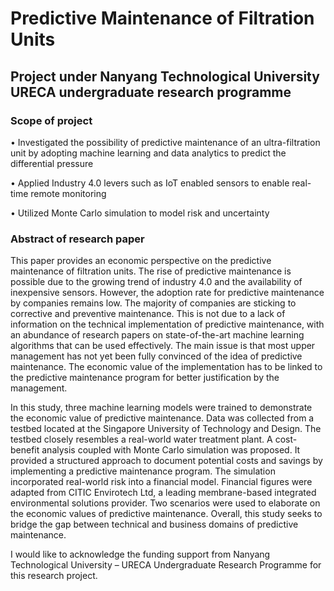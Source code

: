 # Predictive Maintenance of Filtration Units

## Project under Nanyang Technological University URECA undergraduate research programme

### Scope of project

• Investigated the possibility of predictive maintenance of an ultra-filtration unit by adopting machine learning and data analytics to predict the differential pressure

• Applied Industry 4.0 levers such as IoT enabled sensors to enable real-time remote monitoring

• Utilized Monte Carlo simulation to model risk and uncertainty


### Abstract of research paper

This paper provides an economic perspective on the predictive maintenance of filtration units. The rise of predictive maintenance is possible due to the growing trend of industry 4.0 and the availability of inexpensive sensors. However, the adoption rate for predictive maintenance by companies remains low. The majority of companies are sticking to corrective and preventive maintenance. This is not due to a lack of information on the technical implementation of predictive maintenance, with an abundance of research papers on state-of-the-art machine learning algorithms that can be used effectively. The main issue is that most upper management has not yet been fully convinced of the idea of predictive maintenance. The economic value of the implementation has to be linked to the predictive maintenance program for better justification by the management. 

In this study, three machine learning models were trained to demonstrate the economic value of predictive maintenance. Data was collected from a testbed located at the Singapore University of Technology and Design. The testbed closely resembles a real-world water treatment plant. A cost-benefit analysis coupled with Monte Carlo simulation was proposed. It provided a structured approach to document potential costs and savings by implementing a predictive maintenance program. The simulation incorporated real-world risk into a financial model. Financial figures were adapted from CITIC Envirotech Ltd, a leading membrane-based integrated environmental solutions provider. Two scenarios were used to elaborate on the economic values of predictive maintenance. Overall, this study seeks to bridge the gap between technical and business domains of predictive maintenance. 

I would like to acknowledge the funding support from Nanyang Technological University – URECA Undergraduate Research Programme for this research project.
